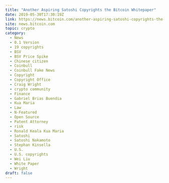 ```yaml
---
title: "Another Aspiring Satoshi Copyrights the Bitcoin Whitepaper"
date: 2019-05-30T17:30:19Z
link: https://news.bitcoin.com/another-aspiring-satoshi-copyrights-the-bitcoin-whitepaper/?utm_medium=RSS&utm_source=hune
site: news.bitcoin.com
topic: crypto
category:
  - News
  - 0.1 Version
  - 19 copyrights
  - BSV
  - BSV Price Spike
  - Chinese citizen
  - Coinbull
  - Coinbull Fake News
  - Copyright
  - Copyright Office
  - Craig Wright
  - crypto community
  - Finance
  - Gabriel Brias Buendia
  - Kua Maria
  - Law
  - N-Featured
  - Open Source
  - Patent Attorney
  - risk
  - Ronald Keala Kua Maria
  - Satoshi
  - Satoshi Nakamoto
  - Stephan Kinsella
  - U.S.
  - U.S. copyrights
  - Wei Liu
  - White Paper
  - Wright
draft: false
---
```

